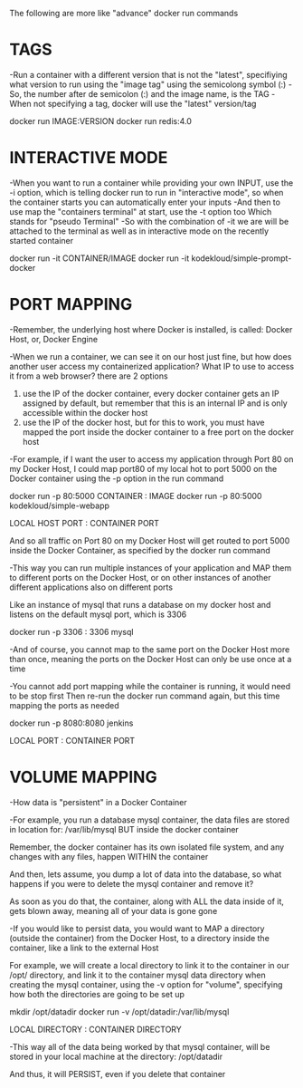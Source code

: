 The following are more like "advance" docker run commands

# TAGS

-Run a container with a different version that is not the "latest", specifiying what version to run using the "image tag" using the semicolong symbol (:)
-So, the number after de semicolon (:) and the image name, is the TAG
-When not specifying a tag, docker will use the "latest" version/tag

docker run IMAGE:VERSION
docker run redis:4.0


# INTERACTIVE MODE

-When you want to run a container while providing your own INPUT, use the -i option, which is telling docker run to run in "interactive mode", so when the container starts you can automatically enter your inputs
-And then to use map the "containers terminal" at start, use the -t option too
Which stands for "pseudo Terminal"
-So with the combination of -it we are will be attached to the terminal as well as in interactive mode on the recently started container

docker run -it CONTAINER/IMAGE
docker run -it kodekloud/simple-prompt-docker


# PORT MAPPING
-Remember, the underlying host where Docker is installed, is called:
Docker Host, or, Docker Engine

-When we run a container, we can see it on our host just fine, but how does another user access my containerized application? What IP to use to access it from a web browser? there are 2 options
1) use the IP of the docker container, every docker container gets an IP assigned by default, but remember that this is an internal IP and is only accessible within the docker host
2) use the IP of the docker host,
but for this to work, you must have mapped the port inside the docker container to a free port on the docker host

-For example, if I want the user to access my application through Port 80 on my Docker Host, I could map port80 of my local hot to port 5000 on the Docker container using the -p option in the run command

docker run -p 80:5000 CONTAINER : IMAGE
docker run -p 80:5000 kodekloud/simple-webapp

LOCAL HOST PORT : CONTAINER PORT 

And so all traffic on Port 80 on my Docker Host will get routed to port 5000 inside the Docker Container, as specified by the docker run command

-This way you can run multiple instances of your application and MAP them to different ports on the Docker Host, or on other instances of another different applications also on different ports

Like an instance of mysql that runs a database on my docker host and listens on the default mysql port, which is 3306

docker run -p 3306 : 3306 mysql

-And of course, you cannot map to the same port on the Docker Host more than once, meaning the ports on the Docker Host can only be use once at a time

-You cannot add port mapping while the container is running, it would need to be stop first
Then re-run the docker run command again, but this time mapping the ports as needed

docker run -p 8080:8080 jenkins

LOCAL PORT : CONTAINER PORT


# VOLUME MAPPING
-How data is "persistent" in a Docker Container

-For example, you run a database mysql container, the data files are stored in location for:
/var/lib/mysql  BUT inside the docker container

Remember, the docker container has its own isolated file system, and any changes with any files, happen WITHIN the container

And then, lets assume, you dump a lot of data into the database, so what happens if you were to delete the mysql container and remove it?

As soon as you do that, the container, along with ALL the data inside of it, gets blown away, meaning all of your data is gone gone

-If you would like to persist data, you would want to MAP a directory (outside the container) from the Docker Host, to a directory inside the container, like a link to the external Host

For example, we will create a local directory to link it to the container in our /opt/ directory, and link it to the container mysql data directory when creating the mysql container, using the -v option for "volume", specifying how both the directories are going to be set up

mkdir /opt/datadir
docker run -v /opt/datadir:/var/lib/mysql

LOCAL DIRECTORY : CONTAINER DIRECTORY

-This way all of the data being worked by that mysql container, will be stored in your local machine at the directory: /opt/datadir

And thus, it will PERSIST, even if you delete that container
